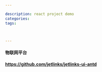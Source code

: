 ```yaml
---

description: react project demo
categories:
tags:



---
```


####  

#### 物联网平台

####  https://github.com/jetlinks/jetlinks-ui-antd